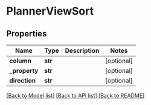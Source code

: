 # PlannerViewSort

## Properties
Name | Type | Description | Notes
------------ | ------------- | ------------- | -------------
**column** | **str** |  | [optional] 
**_property** | **str** |  | [optional] 
**direction** | **str** |  | [optional] 

[[Back to Model list]](../README.md#documentation-for-models) [[Back to API list]](../README.md#documentation-for-api-endpoints) [[Back to README]](../README.md)

